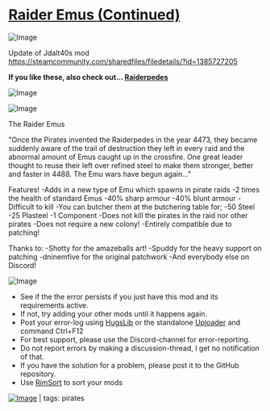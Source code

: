 # [Raider Emus (Continued)](https://steamcommunity.com/sharedfiles/filedetails/?id=2228254776)

![Image](https://i.imgur.com/buuPQel.png)

Update of Jdalt40s mod
https://steamcommunity.com/sharedfiles/filedetails/?id=1385727205

**If you like these, also check out... [Raiderpedes](https://steamcommunity.com/sharedfiles/filedetails/?id=2094471816)**

![Image](https://i.imgur.com/pufA0kM.png)
	
![Image](https://i.imgur.com/Z4GOv8H.png)

The Raider Emus


"Once the Pirates invented the Raiderpedes in the year 4473, they became suddenly aware of the trail of destruction they left in every raid and the abnormal amount of Emus caught up in the crossfire. One great leader thought to reuse their left over refined steel to make them stronger, better and faster in 4488.
The Emu wars have begun again..."

Features!
-Adds in a new type of Emu which spawns in pirate raids
-2 times the health of standard Emus
-40% sharp armour
-40% blunt armour
-Difficult to kill
-You can butcher them at the butchering table for;
                 -50 Steel
                 -25 Plasteel
                 -1 Component
-Does not kill the pirates in the raid nor other pirates
-Does not require a new colony!
-Entirely compatible due to patching!

Thanks to:
-Shotty for the amazeballs art!
-Spuddy for the heavy support on patching
-dninemfive for the original patchwork
-And everybody else on Discord!


![Image](https://i.imgur.com/PwoNOj4.png)



-  See if the the error persists if you just have this mod and its requirements active.
-  If not, try adding your other mods until it happens again.
-  Post your error-log using [HugsLib](https://steamcommunity.com/workshop/filedetails/?id=818773962) or the standalone [Uploader](https://steamcommunity.com/sharedfiles/filedetails/?id=2873415404) and command Ctrl+F12
-  For best support, please use the Discord-channel for error-reporting.
-  Do not report errors by making a discussion-thread, I get no notification of that.
-  If you have the solution for a problem, please post it to the GitHub repository.
-  Use [RimSort](https://github.com/RimSort/RimSort/releases/latest) to sort your mods

 

[![Image](https://img.shields.io/github/v/release/emipa606/RaiderEmus?label=latest%20version&style=plastic&color=9f1111&labelColor=black)](https://steamcommunity.com/sharedfiles/filedetails/changelog/2228254776) | tags:  pirates
